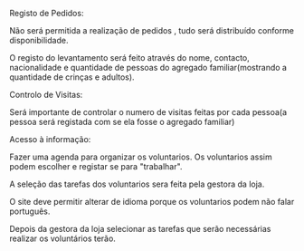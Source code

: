 Registo de Pedidos:

Não será permitida a realização de pedidos , tudo será distribuído conforme disponibilidade.

O registo do levantamento será feito através do nome, contacto, nacionalidade e quantidade de pessoas do agregado familiar(mostrando a quantidade de crinças e adultos).


Controlo de Visitas:

Será importante de controlar o numero de visitas feitas por cada pessoa(a pessoa será registada com se ela fosse o agregado familiar)

Acesso à informação:

Fazer uma agenda para organizar os voluntarios. Os voluntarios assim podem escolher e registar se para "trabalhar".

A seleção das tarefas dos voluntarios sera feita pela gestora da loja.

O site deve permitir alterar de idioma porque os voluntarios podem não falar português.

Depois da gestora da loja selecionar as tarefas que serão necessárias realizar os voluntários terão.
